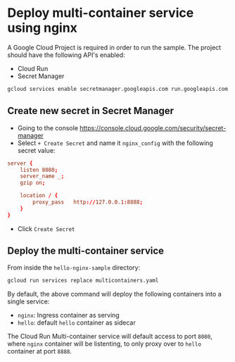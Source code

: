 # Deploy multi-container service using nginx

A Google Cloud Project is required in order to run the sample. The project should have the following API's enabled:

* Cloud Run
* Secret Manager

```sh
gcloud services enable secretmanager.googleapis.com run.googleapis.com
```
## Create new secret in Secret Manager

* Going to the console https://console.cloud.google.com/security/secret-manager
* Select `+ Create Secret` and name it `nginx_config` with the following secret value:

```conf
server {
    listen 8080;
    server_name _;
    gzip on;

    location / {
        proxy_pass   http://127.0.0.1:8888;
    }
}
```
* Click `Create Secret`

## Deploy the multi-container service

From inside the `hello-nginx-sample` directory:

```sh
gcloud run services replace multicontainers.yaml
```

By default, the above command will deploy the following containers into a single service:

* `nginx`: Ingress container as serving 
* `hello`: default `hello` container as sidecar

The Cloud Run Multi-container service will default access to port `8080`,
where `nginx` container will be listenting, to only proxy over to `hello` container at port `8888`.
